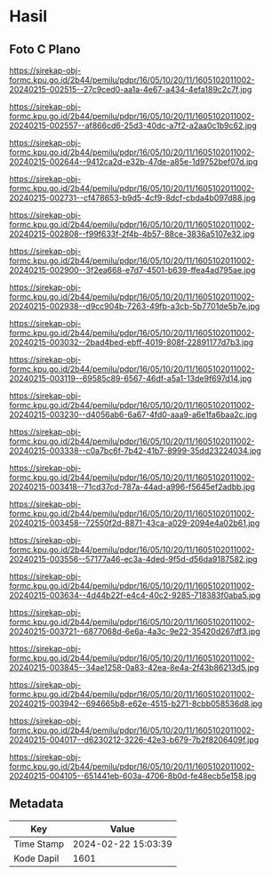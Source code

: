 # Hasil

## Foto C Plano

https://sirekap-obj-formc.kpu.go.id/2b44/pemilu/pdpr/16/05/10/20/11/1605102011002-20240215-002515--27c9ced0-aa1a-4e67-a434-4efa189c2c7f.jpg

https://sirekap-obj-formc.kpu.go.id/2b44/pemilu/pdpr/16/05/10/20/11/1605102011002-20240215-002557--af866cd6-25d3-40dc-a7f2-a2aa0c1b9c62.jpg

https://sirekap-obj-formc.kpu.go.id/2b44/pemilu/pdpr/16/05/10/20/11/1605102011002-20240215-002644--9412ca2d-e32b-47de-a85e-1d9752bef07d.jpg

https://sirekap-obj-formc.kpu.go.id/2b44/pemilu/pdpr/16/05/10/20/11/1605102011002-20240215-002731--cf478653-b9d5-4cf9-8dcf-cbda4b097d88.jpg

https://sirekap-obj-formc.kpu.go.id/2b44/pemilu/pdpr/16/05/10/20/11/1605102011002-20240215-002808--f99f633f-2f4b-4b57-88ce-3836a5107e32.jpg

https://sirekap-obj-formc.kpu.go.id/2b44/pemilu/pdpr/16/05/10/20/11/1605102011002-20240215-002900--3f2ea668-e7d7-4501-b639-ffea4ad795ae.jpg

https://sirekap-obj-formc.kpu.go.id/2b44/pemilu/pdpr/16/05/10/20/11/1605102011002-20240215-002938--d9cc904b-7263-49fb-a3cb-5b7701de5b7e.jpg

https://sirekap-obj-formc.kpu.go.id/2b44/pemilu/pdpr/16/05/10/20/11/1605102011002-20240215-003032--2bad4bed-ebff-4019-808f-22891177d7b3.jpg

https://sirekap-obj-formc.kpu.go.id/2b44/pemilu/pdpr/16/05/10/20/11/1605102011002-20240215-003119--69585c89-6567-46df-a5a1-13de9f697d14.jpg

https://sirekap-obj-formc.kpu.go.id/2b44/pemilu/pdpr/16/05/10/20/11/1605102011002-20240215-003230--d4056ab6-6a67-4fd0-aaa9-a6e1fa6baa2c.jpg

https://sirekap-obj-formc.kpu.go.id/2b44/pemilu/pdpr/16/05/10/20/11/1605102011002-20240215-003338--c0a7bc6f-7b42-41b7-8999-35dd23224034.jpg

https://sirekap-obj-formc.kpu.go.id/2b44/pemilu/pdpr/16/05/10/20/11/1605102011002-20240215-003418--71cd37cd-787a-44ad-a996-f5645ef2adbb.jpg

https://sirekap-obj-formc.kpu.go.id/2b44/pemilu/pdpr/16/05/10/20/11/1605102011002-20240215-003458--72550f2d-8871-43ca-a029-2094e4a02b61.jpg

https://sirekap-obj-formc.kpu.go.id/2b44/pemilu/pdpr/16/05/10/20/11/1605102011002-20240215-003556--57177a46-ec3a-4ded-9f5d-d56da9187582.jpg

https://sirekap-obj-formc.kpu.go.id/2b44/pemilu/pdpr/16/05/10/20/11/1605102011002-20240215-003634--4d44b22f-e4c4-40c2-9285-718383f0aba5.jpg

https://sirekap-obj-formc.kpu.go.id/2b44/pemilu/pdpr/16/05/10/20/11/1605102011002-20240215-003721--6877068d-6e6a-4a3c-9e22-35420d267df3.jpg

https://sirekap-obj-formc.kpu.go.id/2b44/pemilu/pdpr/16/05/10/20/11/1605102011002-20240215-003845--34ae1258-0a83-42ea-8e4a-2f43b86213d5.jpg

https://sirekap-obj-formc.kpu.go.id/2b44/pemilu/pdpr/16/05/10/20/11/1605102011002-20240215-003942--694665b8-e62e-4515-b271-8cbb058536d8.jpg

https://sirekap-obj-formc.kpu.go.id/2b44/pemilu/pdpr/16/05/10/20/11/1605102011002-20240215-004017--d6230212-3226-42e3-b679-7b2f8206409f.jpg

https://sirekap-obj-formc.kpu.go.id/2b44/pemilu/pdpr/16/05/10/20/11/1605102011002-20240215-004105--651441eb-603a-4706-8b0d-fe48ecb5e158.jpg


## Metadata

| Key        | Value               |
| ---------- | ------------------- |
| Time Stamp | 2024-02-22 15:03:39 |
| Kode Dapil | 1601                |



